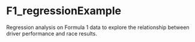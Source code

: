 # F1_regressionExample
Regression analysis on Formula 1 data to explore the relationship between driver performance and race results.
